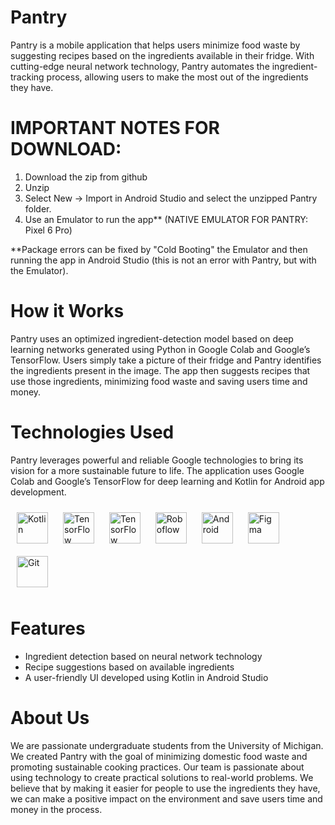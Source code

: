 # Pantry
Pantry is a mobile application that helps users minimize food waste by suggesting recipes based on the ingredients available in their fridge. With cutting-edge neural network technology, Pantry automates the ingredient-tracking process, allowing users to make the most out of the ingredients they have.

# IMPORTANT NOTES FOR DOWNLOAD:
1) Download the zip from github
2) Unzip
3) Select New -> Import in Android Studio and select the unzipped Pantry folder. 
3) Use an Emulator to run the app** (NATIVE EMULATOR FOR PANTRY: Pixel 6 Pro) 

**Package errors can be fixed by "Cold Booting" the Emulator and then running the app in Android Studio (this is not an error with Pantry, but with the Emulator).

# How it Works
Pantry uses an optimized ingredient-detection model based on deep learning networks generated using Python in Google Colab and Google’s TensorFlow. Users simply take a picture of their fridge and Pantry identifies the ingredients present in the image. The app then suggests recipes that use those ingredients, minimizing food waste and saving users time and money.

# Technologies Used
Pantry leverages powerful and reliable Google technologies to bring its vision for a more sustainable future to life. The application uses Google Colab and Google’s TensorFlow for deep learning and Kotlin for Android app development.
<div>  
<a href="https://kotlinlang.org/" target="_blank"><img style="margin: 10px" src="https://profilinator.rishav.dev/skills-assets/kotlinlang-icon.svg" alt="Kotlin" height="50" /></a>  
<a href="https://www.tensorflow.org/" target="_blank"><img style="margin: 10px" src="https://profilinator.rishav.dev/skills-assets/tensorflow-icon.svg" alt="TensorFlow" height="50" /></a> 
<a href="https://colab.research.google.com/" target="_blank"><img style="margin: 10px" src="https://upload.wikimedia.org/wikipedia/commons/thumb/d/d0/Google_Colaboratory_SVG_Logo.svg/2560px-Google_Colaboratory_SVG_Logo.svg.png" alt="TensorFlow" height="50" /></a> 
<a href="https://roboflow.com/" target="_blank"><img style="margin: 10px" src="https://blog.roboflow.com/favicon.png" alt="Roboflow" height="50" /></a>
<a href="https://www.android.com/intl/en_in/" target="_blank"><img style="margin: 10px" src="https://profilinator.rishav.dev/skills-assets/android-original-wordmark.svg" alt="Android" height="50" /></a>  
<a href="https://www.figma.com/" target="_blank"><img style="margin: 10px" src="https://profilinator.rishav.dev/skills-assets/figma-icon.svg" alt="Figma" height="50" /></a>  
<a href="https://github.com/" target="_blank"><img style="margin: 10px" src="https://profilinator.rishav.dev/skills-assets/git-scm-icon.svg" alt="Git" height="50" /></a>  
</div>

# Features
- Ingredient detection based on neural network technology
- Recipe suggestions based on available ingredients
- A user-friendly UI developed using Kotlin in Android Studio

# About Us
We are passionate undergraduate students from the University of Michigan. We created Pantry with the goal of minimizing domestic food waste and promoting sustainable cooking practices. Our team is passionate about using technology to create practical solutions to real-world problems. We believe that by making it easier for people to use the ingredients they have, we can make a positive impact on the environment and save users time and money in the process.
 
